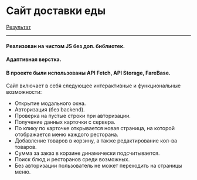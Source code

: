 # Сайт доставки еды 
[Результат](https://maksgd.github.io/Site_delivery/)
***
#### Реализован на чистом JS без доп. библиотек.
#### Адаптивная верстка.
#### В проекте были использованы API Fetch, API Storage, FareBase.

Сайт включает в себя следующее интерактивные и функциональные возможности: 
* Открытие модального окна.
* Авторизация (без backend).
* Проверка на пустые строки при авторизации.
* Получение данных карточки с сервера.   
* По клику по карточке открывается новая страница, на которой отображается меню каждого ресторана.
* Добавление товаров в корзину, а также редактирование кол-ва товаров.
* Сумма за заказ в корзине динамически подсчитывается.  
* Поиск блюд и ресторанов среди возможных.
* Без авторизации пользователь не может переходить на страницы меню.


